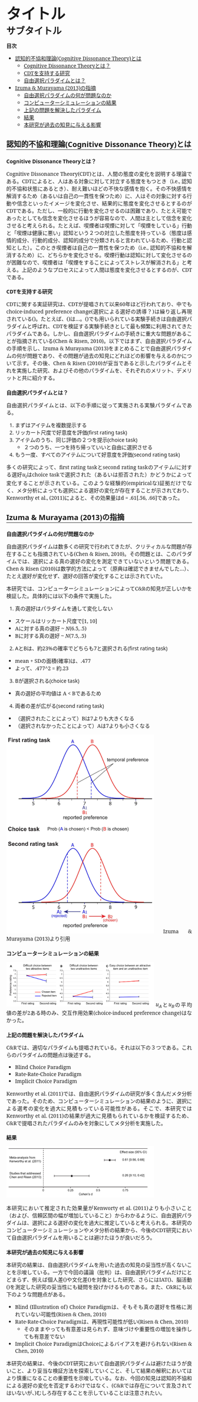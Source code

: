 <head>
  <meta charset="UTF-8">
  <meta name="viewport" content="width=device-width, initial-scale=1.0">
  <title>
  Document
  </title>
  <link rel="stylesheet" type="text/css" href="https://ryu-thakahashi.github.io/css/article.css">
</head>


<thetitle>タイトル</thetitle>
<br>
<subtitle>サブタイトル</subtitle>

**目次**

- [認知的不協和理論(Cognitive Dissonance Theory)とは](#認知的不協和理論cognitive-dissonance-theoryとは)
  - [Cognitive Dissonance Theoryとは？](#cognitive-dissonance-theoryとは)
  - [CDTを支持する研究](#cdtを支持する研究)
  - [自由選択パラダイムとは？](#自由選択パラダイムとは)
- [Izuma & Murayama (2013)の指摘](#izuma--murayama-2013の指摘)
  - [自由選択パラダイムの何が問題なのか](#自由選択パラダイムの何が問題なのか)
  - [コンピューターシミュレーションの結果](#コンピューターシミュレーションの結果)
  - [上記の問題を解決したパラダイム](#上記の問題を解決したパラダイム)
  - [結果](#結果)
  - [本研究が過去の知見に与える影響](#本研究が過去の知見に与える影響)


<!-- Introduction -->



# 認知的不協和理論(Cognitive Dissonance Theory)とは

## Cognitive Dissonance Theoryとは？
Cognitive Dissonance Theory(CDT)とは、人間の態度の変化を説明する理論である。CDTによると、人はある対象に対して対立する態度をもつとき（i.e., 認知的不協和状態にあるとき）、耐え難いほどの不快な感情を抱く。その不快感情を解消するため（あるいは自己の一貫性を保つため）に、人はその対象に対する行動や信念といったイメージを変化させ、結果的に態度を変化させるとするのがCDTである。ただし、一般的に行動を変化させるのは困難であり、たとえ可能であったとしても信念を変化させるほうが容易なので、人間は主として信念を変化させると考えられる。たとえば、喫煙者は喫煙に対して「喫煙をしている」行動と「喫煙は健康に悪い」認知という２つの対立した態度を持っている（態度は感情的成分、行動的成分、認知的成分で分類されると言われているため、行動と認知とした）。このとき喫煙者は自己の一貫性を保つため（i.e., 認知的不協和を解消するため）に、どちらかを変化させる。喫煙行動は認知に対して変化させるのが困難なので、喫煙者は「喫煙をすることによってストレスが解消される」と考える。上記のようなプロセスによって人間は態度を変化させるとするのが、CDTである。

## CDTを支持する研究
CDTに関する実証研究は、CDTが提唱されて以来60年ほど行われており、中でもchoice-induced preference change(選択による選好の誘導？)は繰り返し再現されている()。たとえば、()は…。()でも用いられている実験手続きは自由選択パラダイムと呼ばれ、CDTを検証する実験手続きとして最も頻繁に利用されてきたパラダイムである。しかし、自由選択パラダイムの手続きに重大な問題があることが指摘されている(Chen & Risen, 2010)。以下ではまず、自由選択パラダイムの手順を示し、Izuma & Murayama (2013)をまとめることで自由選択パラダイムの何が問題であり、その問題が過去の知見にどれほどの影響を与えるのかについて示す。その後、Chen & Risen (2010)が妥当であると示したパラダイムとそれを実施した研究、およびその他のパラダイムを、それぞれのメリット、デメリットと共に紹介する。

## 自由選択パラダイムとは？
自由選択パラダイムとは、以下の手順に従って実施される実験パラダイムである。

  1. まずはアイテムを複数提示する
  2. リッカート尺度で好意度を評価(first rating task)
  3. アイテムのうち、同じ評価の２つを提示(choice task)
     - ２つのうち、一つを持ち帰っていいと自由に選択させる
  4.  もう一度、すべてのアイテムについて好意度を評価(second rating task)

多くの研究によって、first rating taskとsecond rating taskのアイテム$i$に対する選好$u_i$はchoice taskで選択された（あるいは拒否された）かどうかによって変化することが示されている。このような経験的(empiricalな)証拠だけでなく、メタ分析によっても選択による選好の変化が存在することが示されており、Kenworthy et al., (2011)によると、その効果量はd = .61[.56, .66]であった。

# Izuma & Murayama (2013)の指摘

## 自由選択パラダイムの何が問題なのか
自由選択パラダイムは数多くの研究で行われてきたが、クリティカルな問題が存在することも指摘されている(Chen & Risen, 2010)。その問題とは、このパラダイムでは、選択による真の選好の変化を測定できていないという問題である。Chen & Risen (2010)は数学的方法によって（原典は確認できませんでした…）、たとえ選好が変化せず、選好の回答が変化することは示されていた。

本研究では、コンピューターシミュレーションによってC&Rの知見が正しいかを検証した。具体的には以下の条件で実施した。

1. 真の選好はパラダイムを通して変化しない
  - スケールはリッカート尺度で[1, 10]
  - Aに対する真の選好 ~ $N(6.5, .5)$
  - Bに対する真の選好 ~ $N(7.5, .5)$
2. AとBは、約23%の確率でどちらも7と選択される(first rating task)
  - mean + SDの面積(確率)は、.477
  - よって、.477^2 = 約.23
3. Bが選択される(choice task)
  - 真の選好の平均値は A < Bであるため
4. 両者の差が広がる(second rating task)
  - （選択されたことによって）Bは7よりも大きくなる
  - （選択されなかったことによって）Aは7よりも小さくなる

![](Images/2022-08-11-10-27-47.png)
Izuma & Murayama (2013)より引用

## コンピューターシミュレーションの結果

![](Images/2022-08-11-10-29-32.png)
$u_A$と$u_B$の平均値の差が2ある時のみ、交互作用効果(choice-induced preference change)はなかった。

## 上記の問題を解決したパラダイム
C&Rでは、適切なパラダイムも提唱されている。それは以下の３つである。これらのパラダイムの問題点は後述する。

- Blind Choice Paradigm
- Rate-Rate-Choice Paradigm
- Implicit Choice Paradigm

Kenworthy et al. (2011)では、自由選択パラダイムの研究が多く含んだメタ分析であった。そのため、コンピューターシミュレーションの結果のように、選択による選考の変化を過大に見積もっている可能性がある。そこで、本研究ではKenworthy et al. (2011)の結果が過大に見積もられているかを検証するため、C&Rで提唱されたパラダイムのみを対象にしてメタ分析を実施した。

## 結果

![](Images/2022-08-11-10-35-54.png)

本研究において推定された効果量がKenworty et al. (2011)よりも小さいこと（および、信頼区間の幅が増加していること）からわかるように、自由選択パラダイムは、選択による選好の変化を過大に推定していると考えられる。本研究のコンピューターシミュレーションやメタ分析の結果から、今後のCDT研究において自由選択パラダイムを用いることは避けたほうが良いだろう。

## 本研究が過去の知見に与える影響
本研究の結果は、自由選択パラダイムを用いた過去の知見の妥当性が高くないことを示唆している。一方で今回の議論（批判）は、自由選択パラダイムだけにとどまらず、例えば個人差()や文化差()を対象とした研究、さらにはIAT()、脳活動()を測定した研究の妥当性にも疑問を投げかけるものである。また、C&Rにも以下のような問題点がある。

- Blind (Illustration of) Choice Paradigmは、そもそも真の選好を性格に測れていない可能性(Risen & Chen, 2010)
- Rate-Rate-Choice Paradigmは、再現性可能性が低い(Risen & Chen, 2010)
  - そのままやっても有意差は見られず、意味づけや重要性の増加を操作しても有意差でない
- Implicit Choice ParadigmはChoiceによるバイアスを避けられない(Risen & Chen, 2010)

本研究の結果は、今後のCDT研究において自由選択パラダイムは避けたほうが良いこと、より妥当な検証方法を探索していくこと、そして結果の解釈においてはより慎重になることの重要性を示唆している。なお、今回の知見は認知的不協和による選好の変化を否定するわけではなく、(C&Rでは存在について言及されてはいないが、)むしろ存在することを示していることは注意されたい。







<style>
  body {
     font-family: "Noto Sans","Noto Sans JP";
     margin : 10em;
     text-align : justify;
  }
body p {
    font-family: "Noto Serif JP", "Noto Serif";
    font-size: 14px;
  }
strong {
    font-weight: bold;
    font-family: "Noto Sans","Noto Sans JP";
  }
  h1 {
        font-family: "Noto Sans JP", "Noto Sans";
        font-size: 20px;
        border-bottom: 2px solid #808080;  
    }
  h2 {
    font-family: "Noto Sans", "Noto Sans JP";
    font-size : 14px;
    font-weight: bold;
  }
  img {
    width: 400px;
  }
  ul li {
        font-family: "Noto Serif JP", "Noto Serif";
    font-size: 14px;
  }


  thetitle {
    font-size: 40px;
    font-weight: bold;
    font-family: "Noto Sans JP", "Noto Sans";
  }
  subtitle {
    font-family: "Noto Sans", "Noto Sans JP";
    font-size : 25px;
    font-weight: bold;
  }

impression { 
    font-family: "Noto Sans", "Noto Sans JP";
    font-size : 14px;
  }
</style>